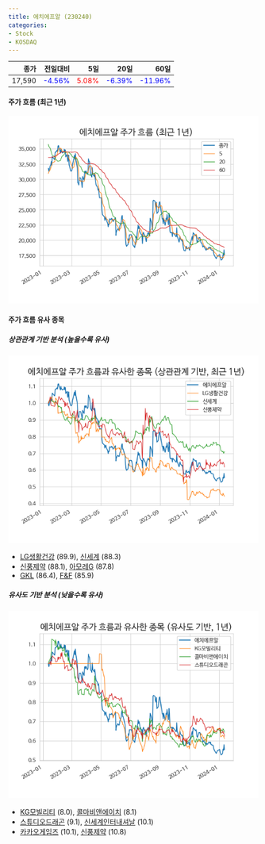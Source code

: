 ```yaml
---
title: 에치에프알 (230240)
categories:
- Stock
- KOSDAQ
---
```


|종가|전일대비|5일|20일|60일|
|---:|-------:|--:|---:|---:|
|17,590|<span style="color: blue">-4.56%</span>|<span style="color: red">5.08%</span>|<span style="color: blue">-6.39%</span>|<span style="color: blue">-11.96%</span>|

<!-- more -->


#### 주가 흐름 (최근 1년)
![230240](/assets/images/stock/230240.png)


#### 주가 흐름 유사 종목


##### 상관관계 기반 분석 (높을수록 유사)
![230240](/assets/images/stock/230240_corr.png)
- [LG생활건강](/051900/) (89.9), [신세계](/004170/) (88.3)
- [신풍제약](/019170/) (88.1), [아모레G](/002790/) (87.8)
- [GKL](/114090/) (86.4), [F&F](/383220/) (85.9)


##### 유사도 기반 분석 (낮을수록 유사)	
![230240](/assets/images/stock/230240_sim.png)
- [KG모빌리티](/003620/) (8.0), [콜마비앤에이치](/200130/) (8.1)
- [스튜디오드래곤](/253450/) (9.1), [신세계인터내셔날](/031430/) (10.1)
- [카카오게임즈](/293490/) (10.1), [신풍제약](/019170/) (10.8)